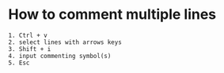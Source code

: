 # How to comment multiple lines

```text
1. Ctrl + v
2. select lines with arrows keys
3. Shift + i
4. input commenting symbol(s)
5. Esc
```




